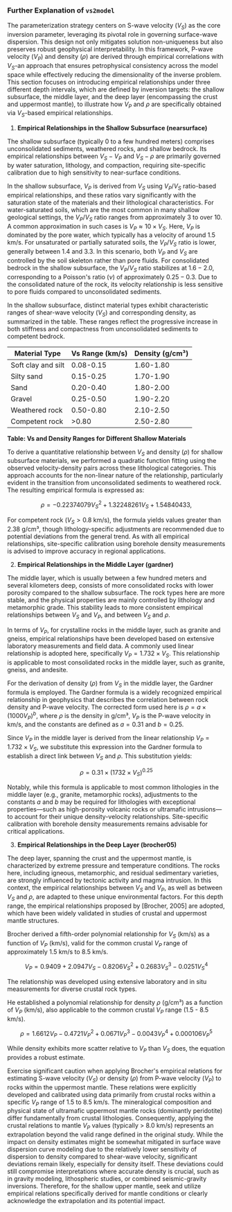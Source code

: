 ### Further Explanation of `vs2model`

The parameterization strategy centers on S-wave velocity ($V_S$) as the core inversion parameter, leveraging its pivotal role in governing surface-wave dispersion. This design not only mitigates solution non-uniqueness but also preserves robust geophysical interpretability. In this framework, P-wave velocity ($V_P$) and density ($\rho$) are derived through empirical correlations with $V_S$-an approach that ensures petrophysical consistency across the model space while effectively reducing the dimensionality of the inverse problem. This section focuses on introducing empirical relationships under three different depth intervals, which are defined by inversion targets: the shallow subsurface, the middle layer, and the deep layer (encompassing the crust and uppermost mantle), to illustrate how $V_P$ and $\rho$ are specifically obtained via $V_S$-based empirical relationships.

1. **Empirical Relationships in the Shallow Subsurface (nearsurface)**

The shallow subsurface (typically $0$ to a few hundred meters) comprises unconsolidated sediments, weathered rocks, and shallow bedrock. Its empirical relationships between $V_S-V_P$ and $V_S-\rho$ are primarily governed by water saturation, lithology, and compaction, requiring site-specific calibration due to high sensitivity to near-surface conditions.

In the shallow subsurface, $V_P$ is derived from $V_S$ using $V_P/V_S$ ratio-based empirical relationships, and these ratios vary significantly with the saturation state of the materials and their lithological characteristics. For water-saturated soils, which are the most common in many shallow geological settings, the $V_P/V_S$ ratio ranges from approximately $3$ to over $10$. A common approximation in such cases is $V_P \approx 10\times V_S$. Here, $V_P$ is dominated by the pore water, which typically has a velocity of around $1.5$ km/s. For unsaturated or partially saturated soils, the $V_P/V_S$ ratio is lower, generally between $1.4$ and $3.3$. In this scenario, both $V_P$ and $V_S$ are controlled by the soil skeleton rather than pore fluids. For consolidated bedrock in the shallow subsurface, the $V_P/V_S$ ratio stabilizes at $1.6-2.0$, corresponding to a Poisson's ratio ($\nu$) of approximately $0.25-0.3$. Due to the consolidated nature of the rock, its velocity relationship is less sensitive to pore fluids compared to unconsolidated sediments.

In the shallow subsurface, distinct material types exhibit characteristic ranges of shear-wave velocity ($V_S$) and corresponding density, as summarized in the table. These ranges reflect the progressive increase in both stiffness and compactness from unconsolidated sediments to competent bedrock.

| **Material Type**  | **Vs Range (km/s)** | **Density (g/cm³)** |
| ------------------ | ------------------- | ------------------- |
| Soft clay and silt | 0.08-0.15           | 1.60-1.80           |
| Silty sand         | 0.15-0.25           | 1.70-1.90           |
| Sand               | 0.20-0.40           | 1.80-2.00           |
| Gravel             | 0.25-0.50           | 1.90-2.20           |
| Weathered rock     | 0.50-0.80           | 2.10-2.50           |
| Competent rock     | >0.80               | 2.50-2.80           |

**Table: Vs and Density Ranges for Different Shallow Materials**

To derive a quantitative relationship between $V_S$ and density ($\rho$) for shallow subsurface materials, we performed a quadratic function fitting using the observed velocity-density pairs across these lithological categories. This approach accounts for the non-linear nature of the relationship, particularly evident in the transition from unconsolidated sediments to weathered rock. The resulting empirical formula is expressed as:

$$\rho = -0.22374079 V_S^2 + 1.32248261 V_S + 1.54840433,$$

For competent rock ($V_S > 0.8$ km/s), the formula yields values greater than $2.38$ g/cm³, though lithology-specific adjustments are recommended due to potential deviations from the general trend. As with all empirical relationships, site-specific calibration using borehole density measurements is advised to improve accuracy in regional applications.

2. **Empirical Relationships in the Middle Layer (gardner)**

The middle layer, which is usually between a few hundred meters and several kilometers deep, consists of more consolidated rocks with lower porosity compared to the shallow subsurface. The rock types here are more stable, and the physical properties are mainly controlled by lithology and metamorphic grade. This stability leads to more consistent empirical relationships between $V_S$ and $V_P$, and between $V_S$ and $\rho$.

In terms of $V_P$, for crystalline rocks in the middle layer, such as granite and gneiss, empirical relationships have been developed based on extensive laboratory measurements and field data. A commonly used linear relationship is adopted here, specifically $V_P = 1.732\times V_S$. This relationship is applicable to most consolidated rocks in the middle layer, such as granite, gneiss, and andesite.

For the derivation of density ($\rho$) from $V_S$ in the middle layer, the Gardner formula is employed. The Gardner formula is a widely recognized empirical relationship in geophysics that describes the correlation between rock density and P-wave velocity. The corrected form used here is $\rho = a\times(1000V_P)^b$, where $\rho$ is the density in g/cm³, $V_P$ is the P-wave velocity in km/s, and the constants are defined as $a = 0.31$ and $b = 0.25$.

Since $V_P$ in the middle layer is derived from the linear relationship $V_P = 1.732\times V_S$, we substitute this expression into the Gardner formula to establish a direct link between $V_S$ and $\rho$. This substitution yields:

$$\rho = 0.31\times(1732\times V_S)^{0.25}$$

Notably, while this formula is applicable to most common lithologies in the middle layer (e.g., granite, metamorphic rocks), adjustments to the constants $a$ and $b$ may be required for lithologies with exceptional properties—such as high-porosity volcanic rocks or ultramafic intrusions—to account for their unique density-velocity relationships. Site-specific calibration with borehole density measurements remains advisable for critical applications.

3. **Empirical Relationships in the Deep Layer (brocher05)**

The deep layer, spanning the crust and the uppermost mantle, is characterized by extreme pressure and temperature conditions. The rocks here, including igneous, metamorphic, and residual sedimentary varieties, are strongly influenced by tectonic activity and magma intrusion. In this context, the empirical relationships between $V_S$ and $V_P$, as well as between $V_S$ and $\rho$, are adapted to these unique environmental factors. For this depth range, the empirical relationships proposed by [Brocher, 2005] are adopted, which have been widely validated in studies of crustal and uppermost mantle structures.

Brocher derived a fifth-order polynomial relationship for $V_S$ (km/s) as a function of $V_P$ (km/s), valid for the common crustal $V_P$ range of approximately $1.5$ km/s to $8.5$ km/s.

$$V_P = 0.9409 + 2.0947 V_S - 0.8206 V_S^2 + 0.2683 V_S^3 - 0.0251 V_S^4$$

The relationship was developed using extensive laboratory and in situ measurements for diverse crustal rock types.

He established a polynomial relationship for density $\rho$ (g/cm³) as a function of $V_P$ (km/s), also applicable to the common crustal $V_P$ range ($1.5$ - $8.5$ km/s).

$$\rho = 1.6612 V_P - 0.4721 V_P^2 + 0.0671 V_P^3 - 0.0043 V_P^4 + 0.000106 V_P^5$$

While density exhibits more scatter relative to $V_P$ than $V_S$ does, the equation provides a robust estimate.

Exercise significant caution when applying Brocher's empirical relations for estimating S-wave velocity ($V_S$) or density ($\rho$) from P-wave velocity ($V_P$) to rocks within the uppermost mantle. These relations were explicitly developed and calibrated using data primarily from crustal rocks within a specific $V_P$ range of $1.5$ to $8.5$ km/s. The mineralogical composition and physical state of ultramafic uppermost mantle rocks (dominantly peridotite) differ fundamentally from crustal lithologies. Consequently, applying the crustal relations to mantle $V_P$ values (typically > $8.0$ km/s) represents an extrapolation beyond the valid range defined in the original study. While the impact on density estimates might be somewhat mitigated in surface wave dispersion curve modeling due to the relatively lower sensitivity of dispersion to density compared to shear-wave velocity, significant deviations remain likely, especially for density itself. These deviations could still compromise interpretations where accurate density is crucial, such as in gravity modeling, lithospheric studies, or combined seismic-gravity inversions. Therefore, for the shallow upper mantle, seek and utilize empirical relations specifically derived for mantle conditions or clearly acknowledge the extrapolation and its potential impact.
